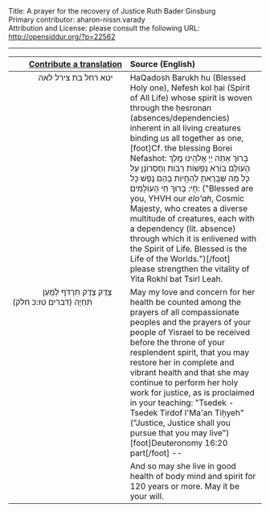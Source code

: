 <html>
<head></head>
<body>
Title: A prayer for the recovery of Justice Ruth Bader Ginsburg<br />
Primary contributor: aharon-nissn.varady<br />
Attribution and License: please consult the following URL: <a href="http://opensiddur.org/?p=22562">http://opensiddur.org/?p=22562</a>
<p />
<hr />

<table style="margin-left: auto;margin-right: auto;" class="draggable">
<thead><tr><th id="x" style="text-align: right;"><a href="https://opensiddur.org/contributing/upload/">Contribute a translation</a></th><th style="text-align: left;">Source (English)</th></tr></thead>
<tbody>
<tr><td style="vertical-align:top;" width="46%">
<div class="liturgy"><span lang="he">
&nbsp;
&nbsp;
&nbsp;
&nbsp;
&nbsp;
&nbsp;
יטא רחל בת צירל לאה
</span></div></td>
 
<td style="vertical-align:top;" width="53%">
<div class="english">
HaQadosh Barukh hu (Blessed Holy one), 
Nefesh kol ḥai (Spirit of All Life) 
whose spirit is woven 
through the ḥesronan (absences/dependencies) 
inherent in all living creatures 
binding us all together as one,[foot]Cf. the blessing Borei Nefashot: <span class="hebrew">בָּרוּךְ אַתָּה יְיָ אֱלֹהֵֽינוּ מֶֽלֶךְ הָעוֹלָם בּוֹרֵא נְפָשׁוֹת רַבּוֹת וְחֶסְרוֹנָן עַל כָּל מַה שֵּׁבָּרָאתָ לְהַחֲיוֹת בָּהֶם נֶֽפֶשׁ כָּל חָי: בָּרוּךְ חַי הָעוֹלָמִים:</span> ("Blessed are you, YHVH our <em>elo'ah</em>, Cosmic Majesty, who creates a diverse multitude of creatures, each with a dependency (lit. absence) through which it is enlivened with the Spirit of Life. Blessed is the Life of the Worlds.")[/foot]&nbsp; 
please strengthen the vitality of Yita Rokhl bat Tsirl Leah.
</div></td></tr>


<tr><td style="vertical-align:top;" width="46%">
<div class="liturgy"><span lang="he">
&nbsp;
&nbsp;
&nbsp;
&nbsp;
&nbsp;
&nbsp;
&nbsp;
צֶדֶק צֶדֶק תִּרְדֹּף לְמַעַן תִּחְיֶה <span class="citation">(דברים טז:כ חלק)</span>
</span></div></td>
 
<td style="vertical-align:top;" width="53%">
<div class="english">
May my love and concern for her health 
be counted among the prayers of all compassionate peoples 
and the prayers of your people of Yisrael 
to be received before the throne of your resplendent spirit, 
that you may restore her in complete and vibrant health 
and that she may continue to perform her holy work for justice, 
as is proclaimed in your teaching: 
"Tsedek - Tsedek Tirdof l'Ma'an Tiḥyeh" 
("Justice, Justice shall you pursue that you may live")[foot]Deuteronomy 16:20 part[/foot] -- 
</div></td></tr>


<tr><td style="vertical-align:top;" width="46%">
<div class="liturgy"><span lang="he">

</span></div></td>
 
<td style="vertical-align:top;" width="53%">
<div class="english">
And so may she live in good health of body mind and spirit 
for 120 years or more. 
May it be your will.
</div></td></tr>
</tbody></table>
</body>
</html>